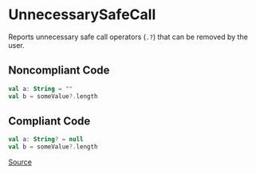 # UnnecessarySafeCall

Reports unnecessary safe call operators (`.?`) that can be removed by the user.

## Noncompliant Code

```kotlin
val a: String = ""
val b = someValue?.length
```
## Compliant Code

```kotlin
val a: String? = null
val b = someValue?.length
```

[Source](https://arturbosch.github.io/detekt/potential-bugs.html#unnecessarysafecall)
